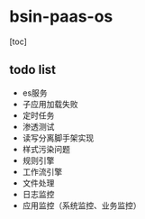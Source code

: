 # bsin-paas-os 
[toc]

## todo list

* es服务
* 子应用加载失败
* 定时任务
* 渗透测试
* 读写分离脚手架实现
* 样式污染问题
* 规则引擎
* 工作流引擎
* 文件处理
* 日志监控
* 应用监控（系统监控、业务监控）



